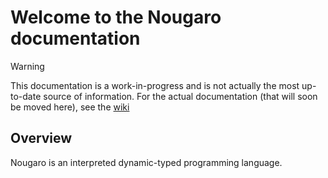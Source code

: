 # Welcome to the Nougaro documentation

>[!Warning]
> This documentation is a work-in-progress and is not actually the most up-to-date source of information.
> For the actual documentation (that will soon be moved here), see the [wiki](https://github.com/jd-develop/nougaro/wiki)

## Overview

Nougaro is an interpreted dynamic-typed programming language.

